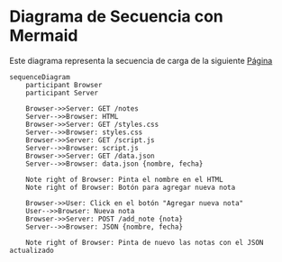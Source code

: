 # Diagrama de  Secuencia con Mermaid

Este diagrama representa la secuencia de carga de la siguiente [Página](https://studies.cs.helsinki.fi/exampleapp/notes)


```mermaid
sequenceDiagram
    participant Browser
    participant Server

    Browser->>Server: GET /notes
    Server-->>Browser: HTML
    Browser->>Server: GET /styles.css
    Server-->>Browser: styles.css
    Browser->>Server: GET /script.js
    Server-->>Browser: script.js
    Browser->>Server: GET /data.json
    Server-->>Browser: data.json {nombre, fecha}

    Note right of Browser: Pinta el nombre en el HTML
    Note right of Browser: Botón para agregar nueva nota

    Browser->>User: Click en el botón "Agregar nueva nota"
    User-->>Browser: Nueva nota
    Browser->>Server: POST /add_note {nota}
    Server-->>Browser: JSON {nombre, fecha}

    Note right of Browser: Pinta de nuevo las notas con el JSON actualizado
